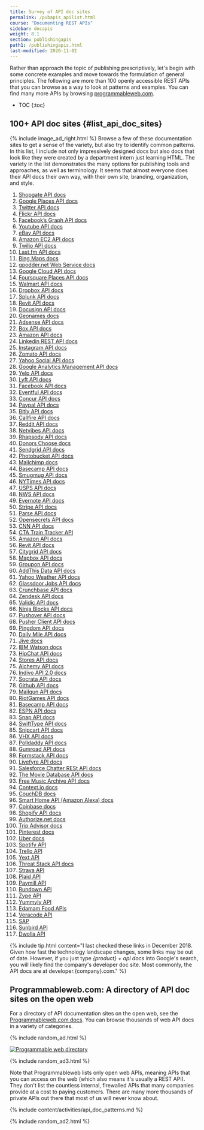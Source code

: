 ```yaml
---
title: Survey of API doc sites
permalink: /pubapis_apilist.html
course: "Documenting REST APIs"
sidebar: docapis
weight: 8.1
section: publishingapis
path1: /publishingapis.html
last-modified: 2020-11-02
---
```


Rather than approach the topic of publishing prescriptively, let's begin with some concrete examples and move towards the formulation of general principles. The following are more than 100 openly accessible REST APIs that you can browse as a way to look at patterns and examples. You can find many more APIs by browsing [programmableweb.com](http://programmableweb.com).

* TOC
{:toc}

## 100+ API doc sites {#list_api_doc_sites}

{% include image_ad_right.html %} Browse a few of these documentation sites to get a sense of the variety, but also try to identify common patterns. In this list, I include not only impressively designed docs but also docs that look like they were created by a department intern just learning HTML. The variety in the list demonstrates the many options for publishing tools and approaches, as well as terminology. It seems that almost everyone does their API docs their own way, with their own site, branding, organization, and style.


<ol>
  <li><a rel="nofollow" href="https://developer.shopgate.com/">Shopgate API docs</a></li>
  <li><a rel="nofollow" href="https://developers.google.com/places/webservice/intro">Google Places API docs</a></li>
  <li><a rel="nofollow" href="https://dev.twitter.com/rest/public">Twitter API docs</a></li>
  <li><a rel="nofollow" href="https://www.flickr.com/services/api/">Flickr API docs</a></li>
  <li><a rel="nofollow" href="https://developers.facebook.com/docs/graph-api/overview">Facebook’s Graph API docs</a></li>
  <li><a rel="nofollow" href="https://developers.google.com/youtube/v3/">Youtube API docs</a></li>
  <li><a rel="nofollow" href="https://go.developer.ebay.com/api-documentation">eBay API docs</a></li>
  <li><a rel="nofollow" href="http://docs.aws.amazon.com/AWSEC2/latest/APIReference/Welcome.html">Amazon EC2 API docs</a></li>
  <li><a rel="nofollow" href="https://www.twilio.com/docs/api">Twilio API docs</a></li>
  <li><a rel="nofollow" href="https://www.last.fm/api">Last.fm API docs</a></li>
  <li><a rel="nofollow" href="https://www.microsoft.com/en-us/maps/documentation">Bing Maps docs</a></li>
  <li><a rel="nofollow" href="http://gpoddernet.readthedocs.io/en/latest/api/">gpodder.net Web Service docs</a></li>
  <li><a rel="nofollow" href="https://cloud.google.com/appengine/docs">Google Cloud API docs</a></li>
  <li><a rel="nofollow" href="https://developer.foursquare.com/places-api">Foursquare Places API docs</a></li>
  <li><a rel="nofollow" href="https://developer.walmartlabs.com/">Walmart API docs</a></li>
  <li><a rel="nofollow" href="https://www.dropbox.com/developers/core/docs">Dropbox API docs</a></li>
  <li><a rel="nofollow" href="http://dev.splunk.com/restapi">Splunk API docs</a></li>
  <li><a rel="nofollow" href="http://www.revitapidocs.com/">Revit API docs</a></li>
  <li><a rel="nofollow" href="https://www.docusign.com/developer-center/documentation">Docusign API docs</a></li>
  <li><a rel="nofollow" href="http://www.geonames.org/export/web-services.html">Geonames docs</a></li>
  <li><a rel="nofollow" href="https://developers.google.com/adsense/management/">Adsense API docs</a></li>
  <li><a rel="nofollow" href="https://developer.box.com/">Box API docs</a></li>
  <li><a rel="nofollow" href="http://docs.aws.amazon.com/AWSEC2/latest/APIReference/Welcome.html">Amazon API docs</a></li>
  <li><a rel="nofollow" href="https://developer.linkedin.com/docs/rest-api">Linkedin REST API docs</a></li>
  <li><a rel="nofollow" href="https://instagram.com/developer/">Instagram API docs</a></li>
  <li><a rel="nofollow" href="https://developers.zomato.com/documentation">Zomato API docs</a></li>
  <li><a rel="nofollow" href="https://developer.yahoo.com/social/rest_api_guide/index.html">Yahoo Social API docs</a></li>
  <li><a rel="nofollow" href="https://developers.google.com/analytics/devguides/config/">Google Analytics Management API docs</a></li>
  <li><a rel="nofollow" href="https://www.yelp.com/developers/documentation">Yelp API docs</a></li>
  <li><a rel="nofollow" href="https://developer.lyft.com/docs/overview">Lyft API docs</a></li>
  <li><a rel="nofollow" href="https://developers.facebook.com/docs/graph-api">Facebook API docs</a></li>
  <li><a rel="nofollow" href="http://api.eventful.com/docs">Eventful API docs</a></li>
  <li><a rel="nofollow" href="https://developer.concur.com/docs-and-resources/documentation">Concur API docs</a></li>
  <li><a rel="nofollow" href="https://developer.paypal.com/docs/api/">Paypal API docs</a></li>
  <li><a rel="nofollow" href="http://dev.bitly.com/">Bitly API docs</a></li>
  <li><a rel="nofollow" href="https://developers.callfire.com/docs.html">Callfire API docs</a></li>
  <li><a rel="nofollow" href="http://www.reddit.com/dev/api">Reddit API docs</a></li>
  <li><a rel="nofollow" href="https://uwa.netvibes.com/docs/Uwa/html/index.html">Netvibes API docs</a></li>
  <li><a rel="nofollow" href="https://developer.rhapsody.com/">Rhapsody API docs</a></li>
  <li><a rel="nofollow" href="http://data.donorschoose.org/docs/overview/">Donors Choose docs</a></li>
  <li><a rel="nofollow" href="https://sendgrid.com/docs/index.html">Sendgrid API docs</a></li>
  <li><a rel="nofollow" href="http://bit.ly/1rMDb5b">Photobucket API docs</a></li>
  <li><a rel="nofollow" href="http://kb.mailchimp.com/api/?utm_source=apidocs&amp;utm_medium=internal_ad&amp;utm_campaign=api_v3">Mailchimp docs</a></li>
  <li><a rel="nofollow" href="https://github.com/basecamp/bcx-api/">Basecamp API docs</a></li>
  <li><a rel="nofollow" href="https://smugmug.atlassian.net/wiki/display/API/Home">Smugmug API docs</a></li>
  <li><a rel="nofollow" href="http://developer.nytimes.com/docs/read/article_search_api_v2">NYTimes API docs</a></li>
  <li><a rel="nofollow" href="https://www.usps.com/business/web-tools-apis/track-and-confirm-api.htm">USPS API docs</a></li>
  <li><a rel="nofollow" href="http://www.nws.noaa.gov/mdl/survey/pgb_survey/dev/rest.php">NWS API docs</a></li>
  <li><a rel="nofollow" href="https://dev.evernote.com/doc/">Evernote API docs</a></li>
  <li><a rel="nofollow" href="https://stripe.com/docs/api">Stripe API docs</a></li>
  <li><a rel="nofollow" href="http://docs.parseplatform.org/rest/guide/">Parse API docs</a></li>
  <li><a rel="nofollow" href="https://www.opensecrets.org/resources/create/apis.php">Opensecrets API docs</a></li>
  <li><a rel="nofollow" href="http://developer.cnn.com/docs/">CNN API docs</a></li>
  <li><a rel="nofollow" href="http://www.transitchicago.com/developers/ttdocs/default.aspx">CTA Train Tracker API</a></li>
  <li><a rel="nofollow" href="http://docs.aws.amazon.com/AlexaWebInfoService/latest/">Amazon API docs</a></li>
  <li><a rel="nofollow" href="https://docs.synapsepay.com/">Revit API docs</a></li>
  <li><a rel="nofollow" href="http://docs.citygridmedia.com/display/citygridv2/CityGrid+APIs">Citygrid API docs</a></li>
  <li><a rel="nofollow" href="https://www.mapbox.com/developers/api/">Mapbox API docs</a></li>
  <li><a rel="nofollow" href="http://partner-api.groupon.com/help/">Groupon API docs</a></li>
  <li><a rel="nofollow" href="http://www.addthis.com/academy/addthis-data-api/">AddThis Data API docs</a></li>
  <li><a rel="nofollow" href="https://developer.yahoo.com/weather/">Yahoo Weather API docs</a></li>
  <li><a rel="nofollow" href="https://www.glassdoor.com/developer/jobsApiActions.htm">Glassdoor Jobs API docs</a></li>
  <li><a rel="nofollow" href="http://data.crunchbase.com/">Crunchbase API docs</a></li>
  <li><a rel="nofollow" href="https://developer.zendesk.com/rest_api/docs/core/introduction">Zendesk API docs</a></li>
  <li><a rel="nofollow" href="https://docs.validic.com/">Validic API docs</a></li>
  <li><a rel="nofollow" href="http://docs.ninja.is/rest/user.html">Ninja Blocks API docs</a></li>
  <li><a rel="nofollow" href="https://pushover.net/api">Pushover API docs</a></li>
  <li><a rel="nofollow" href="https://pusher.com/docs/client_api_guide">Pusher Client API docs</a></li>
  <li><a rel="nofollow" href="https://www.pingdom.com/resources/api">Pingdom API docs</a></li>
  <li><a rel="nofollow" href="https://www.dailymile.com/api/documentation">Daily Mile API docs</a></li>
  <li><a rel="nofollow" href="https://developers.jivesoftware.com/api/v3/cloud/rest/">Jive docs</a></li>
  <li><a rel="nofollow" href="http://www.ibm.com/smarterplanet/us/en/ibmwatson/developercloud/apis/">IBM Watson docs</a></li>
  <li><a rel="nofollow" href="https://www.hipchat.com/docs/apiv2">HipChat API docs</a></li>
  <li><a rel="nofollow" href="https://developer.bigcommerce.com/api/">Stores API docs</a></li>
  <li><a rel="nofollow" href="https://www.ibm.com/watson/alchemy-api.html">Alchemy API docs</a></li>
  <li><a rel="nofollow" href="http://docs.indivohealth.org/en/2.0/api.html">Indivo API 2.0 docs</a></li>
  <li><a rel="nofollow" href="http://dev.socrata.com/">Socrata API docs</a></li>
  <li><a rel="nofollow" href="https://developer.github.com/v3/">Github API docs</a></li>
  <li><a rel="nofollow" href="https://documentation.mailgun.com/api_reference.html">Mailgun API docs</a></li>
  <li><a rel="nofollow" href="https://developer.riotgames.com/api-methods/">RiotGames API docs</a></li>
  <li><a rel="nofollow" href="https://github.com/basecamp/bcx-api">Basecamp API docs</a></li>
  <li><a rel="nofollow" href="http://www.espn.com/apis/devcenter/docs/">ESPN API docs</a></li>
  <li><a rel="nofollow" href="https://github.com/mgp25/SC-API/wiki/Snap-API-Documentation">Snap API docs</a></li>
  <li><a rel="nofollow" href="https://swiftype.com/documentation/">SwiftType API docs</a></li>
  <li><a rel="nofollow" href="http://docs.snipcart.com/api-reference/introduction">Snipcart API docs</a></li>
  <li><a rel="nofollow" href="http://dev.vhx.tv/docs/api/">VHX API docs</a></li>
  <li><a rel="nofollow" href="http://support.polldaddy.com/api/">Polldaddy API docs</a></li>
  <li><a rel="nofollow" href="https://gumroad.com/api">Gumroad API docs</a></li>
  <li><a rel="nofollow" href="http://developers.formstack.com/">Formstack API docs</a></li>
  <li><a rel="nofollow" href="http://answers.livefyre.com/developers/api-reference/">Livefyre API docs</a></li>
  <li><a rel="nofollow" href="https://developer.salesforce.com/docs/atlas.en-us.chatterapi.meta/chatterapi/">Salesforce Chatter RESt API docs</a></li>
  <li><a rel="nofollow" href="https://developers.themoviedb.org/3/getting-started">The Movie Database API docs</a></li>
  <li><a rel="nofollow" href="https://freemusicarchive.org/api">Free Music Archive API docs</a></li>
  <li><a rel="nofollow" href="https://docs.context.io/#getting-started">Context.io docs</a></li>
  <li><a rel="nofollow" href="http://docs.couchdb.org">CouchDB docs</a></li>
  <li><a rel="nofollow" href="https://developer.amazon.com/docs/device-apis/alexa-interface.html">Smart Home API (Amazon Alexa) docs</a></li>
  <li><a rel="nofollow" href="https://developers.coinbase.com/api/v2">Coinbase docs</a></li>
  <li><a rel="nofollow" href="https://help.shopify.com/api/reference">Shopify API docs</a></li>
  <li><a rel="nofollow" href="http://developer.authorize.net/api/reference/index.html">Authorize.net docs</a></li>
  <li><a rel="nofollow" href="https://developer-tripadvisor.com/content-api/documentation/">Trip Advisor docs</a></li>
  <li><a rel="nofollow" href="https://developers.pinterest.com/docs/getting-started/introduction/?">Pinterest docs</a></li>
  <li><a rel="nofollow" href="https://developer.uber.com/docs/">Uber docs</a></li>
  <li><a rel="nofollow" href="https://developer.spotify.com/web-api/">Spotify API</a></li>
  <li><a rel="nofollow" href="https://developers.trello.com/">Trello API</a></li>
  <li><a rel="nofollow" href="http://developer.yext.com/docs/">Yext API</a></li>
  <li><a rel="nofollow" href="https://apidocs.threatstack.com/v2/">Threat Stack API docs</a></li>
  <li><a rel="nofollow" href="https://developers.strava.com/">Strava API</a></li>
  <li><a rel="nofollow" href="https://plaid.com/docs/">Plaid API</a></li>
  <li><a rel="nofollow" href="https://developers.paymill.com/API/index">Paymill API</a></li>
  <li><a rel="nofollow" href="https://rapidapi.com/therundown/api/therundown?endpoint=5ace93eae4b04378c0ca27ba">Rundown API</a></li>
  <li><a rel="nofollow" href="https://docs.zype.com/reference">Zype API</a></li>
  <li><a rel="nofollow" href="https://developer.yummly.com/">Yummyly API</a></li>
  <li><a rel="nofollow" href="https://developer.edamam.com/">Edamam Food APIs</a></li>
  <li><a rel="nofollow" href="https://help.veracode.com/reader/LMv_dtSHyb7iIxAQznC~9w/HmF8Z4cz70Rb2y1p39tWDw">Veracode API</a></li>
  <li><a rel="nofollow" href="https://help.sap.com/viewer/58f583a7643e48cf944cf554eb961f5b/4.2/en-US">SAP</a></li>
  <li><a rel="nofollow" href="https://www.sunbirddcim.com/help/dcTrack/v521/API/Default.htm#APIGuide/Introduction.htm%3FTocPath%3D_____1">Sunbird API</a></li>
  <li><a rel="nofollow" href="https://docs.dwolla.com/#introduction">Dwolla API</a></li>
</ol>

{% include tip.html content="I last checked these links in December 2018. Given how fast the technology landscape changes, some links may be out of date. However, if you just type <i>{product} + api docs</i> into Google's search, you will likely find the company's developer doc site. Most commonly, the API docs are at developer.{company}.com." %}

## Programmableweb<span>.</span>com: A directory of API doc sites on the open web

For a directory of API documentation sites on the open web, see the [Programmableweb.com docs](http://www.programmableweb.com/apis/directory). You can browse thousands of web API docs in a variety of categories.

{% include random_ad.html %}

<a rel="nofollow" href="http://www.programmableweb.com/apis/directory" class="noExtIcon"><img src="https://s3.us-west-1.wasabisys.com/idbwmedia.com/images/api/programmableweb.png" alt="Programmable web directory" /></a>

{% include random_ad3.html %}

Note that Programmableweb lists only open web APIs, meaning APIs that you can access on the web (which also means it's usually a REST API). They don't list the countless internal, firewalled APIs that many companies provide at a cost to paying customers. There are many more thousands of private APIs out there that most of us will never know about.

{% include content/activities/api_doc_patterns.md %}

{% include random_ad2.html %}
